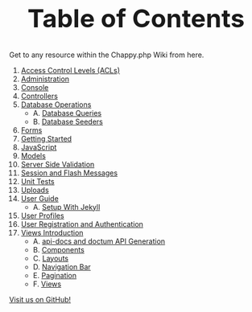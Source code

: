 <h1 style="font-size: 50px; text-align: center;">Table of Contents</h1>
Get to any resource within the Chappy.php Wiki from here.

1. [Access Control Levels (ACLs)](access_control_levels)
2. [Administration](administration)
3. [Console](console)
4. [Controllers](controllers)
5. [Database Operations](database_operations)
    * A. [Database Queries](database_queries)
    * B. [Database Seeders](database_seeders)
6. [Forms](forms)
7. [Getting Started](getting_started)
8. [JavaScript](javascript)
9. [Models](models)
10. [Server Side Validation](server_side_validation)
11. [Session and Flash Messages](session_and_flash_messages)
12. [Unit Tests](unit_tests)
13. [Uploads](uploads)
14. [User Guide](user-guide)
    * A. [Setup With Jekyll](jekyll-setup)
15. [User Profiles](user_profiles)
16. [User Registration and Authentication](user_registration_and_authentication)
17. [Views Introduction](views_intro)
    * A. [api-docs and doctum API Generation](doctum)
    * B. [Components](components)
    * C. [Layouts](layouts)
    * D. [Navigation Bar](nav_bar)
    * E. [Pagination](pagination)
    * F. [Views](views)


[Visit us on GitHub!](https://github.com/chapmancbVCU/chappy-php)